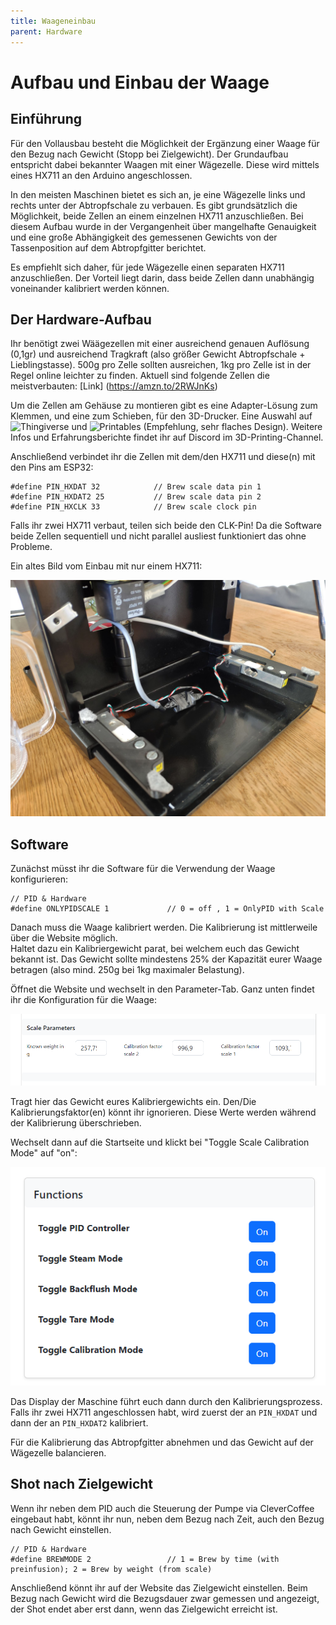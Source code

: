 ```yaml
---
title: Waageneinbau
parent: Hardware
---
```


# Aufbau und Einbau der Waage

## Einführung

Für den Vollausbau besteht die Möglichkeit der Ergänzung einer Waage für den Bezug nach Gewicht (Stopp bei Zielgewicht).
Der Grundaufbau entspricht dabei bekannter Waagen mit einer Wägezelle. Diese wird mittels eines HX711 an den Arduino angeschlossen.

In den meisten Maschinen bietet es sich an, je eine Wägezelle links und rechts unter der Abtropfschale zu verbauen.
Es gibt grundsätzlich die Möglichkeit, beide Zellen an einem einzelnen HX711 anzuschließen. Bei diesem Aufbau wurde in der Vergangenheit über mangelhafte Genauigkeit und eine große Abhängigkeit des gemessenen Gewichts von der Tassenposition auf dem Abtropfgitter berichtet.

Es empfiehlt sich daher, für jede Wägezelle einen separaten HX711 anzuschließen. Der Vorteil liegt darin, dass beide Zellen dann unabhängig voneinander kalibriert werden können.

## Der Hardware-Aufbau

Ihr benötigt zwei Wäägezellen mit einer ausreichend genauen Auflösung (0,1gr) und ausreichend Tragkraft (also größer Gewicht Abtropfschale + Lieblingstasse). 500g pro Zelle sollten ausreichen, 1kg pro Zelle ist in der Regel online leichter zu finden.
Aktuell sind folgende Zellen die meistverbauten: [Link] (https://amzn.to/2RWJnKs)

Um die Zellen am Gehäuse zu montieren gibt es eine Adapter-Lösung zum Klemmen, und eine zum Schieben, für den 3D-Drucker.
Eine Auswahl auf ![Thingiverse](https://www.thingiverse.com/search?q=silvia+load+cell&page=1) und ![Printables](https://www.printables.com/de/model/357683-rancilio-silvia-loadcell-mount) (Empfehlung, sehr flaches Design). Weitere Infos und Erfahrungsberichte findet ihr auf Discord im 3D-Printing-Channel.

Anschließend verbindet ihr die Zellen mit dem/den HX711 und diese(n) mit den Pins am ESP32:

```
#define PIN_HXDAT 32            // Brew scale data pin 1
#define PIN_HXDAT2 25           // Brew scale data pin 2
#define PIN_HXCLK 33            // Brew scale clock pin
```

Falls ihr zwei HX711 verbaut, teilen sich beide den CLK-Pin! Da die Software beide Zellen sequentiell und nicht parallel ausliest funktioniert das ohne Probleme.

Ein altes Bild vom Einbau mit nur einem HX711:

![Waage](/img/hardware/scale/IMG_20210404_133048.jpg)

## Software

Zunächst müsst ihr die Software für die Verwendung der Waage konfigurieren:

```
// PID & Hardware
#define ONLYPIDSCALE 1             // 0 = off , 1 = OnlyPID with Scale
```

Danach muss die Waage kalibriert werden. Die Kalibrierung ist mittlerweile über die Website möglich.  
Haltet dazu ein Kalibriergewicht parat, bei welchem euch das Gewicht bekannt ist. Das Gewicht sollte mindestens 25% der Kapazität eurer Waage betragen (also mind. 250g bei 1kg maximaler Belastung).

Öffnet die Website und wechselt in den Parameter-Tab. Ganz unten findet ihr die Konfiguration für die Waage:

![Parameter der Waage auf der Website einstellen](/img/website_scale_parameters.png)

Tragt hier das Gewicht eures Kalibriergewichts ein. Den/Die Kalibrierungsfaktor(en) könnt ihr ignorieren. Diese Werte werden während der Kalibrierung überschrieben.

Wechselt dann auf die Startseite und klickt bei "Toggle Scale Calibration Mode" auf "on":

![Alt text](/img/website_with_scale_calibration.png)

Das Display der Maschine führt euch dann durch den Kalibrierungsprozess. Falls ihr zwei HX711 angeschlossen habt, wird zuerst der an `PIN_HXDAT` und dann der an `PIN_HXDAT2` kalibriert.

Für die Kalibrierung das Abtropfgitter abnehmen und das Gewicht auf der Wägezelle balancieren.

## Shot nach Zielgewicht

Wenn ihr neben dem PID auch die Steuerung der Pumpe via CleverCoffee eingebaut habt, könnt ihr nun, neben dem Bezug nach Zeit, auch den Bezug nach Gewicht einstellen.

```
// PID & Hardware
#define BREWMODE 2                 // 1 = Brew by time (with preinfusion); 2 = Brew by weight (from scale)
```

Anschließend könnt ihr auf der Website das Zielgewicht einstellen. Beim Bezug nach Gewicht wird die Bezugsdauer zwar gemessen und angezeigt, der Shot endet aber erst dann, wenn das Zielgewicht erreicht ist.
